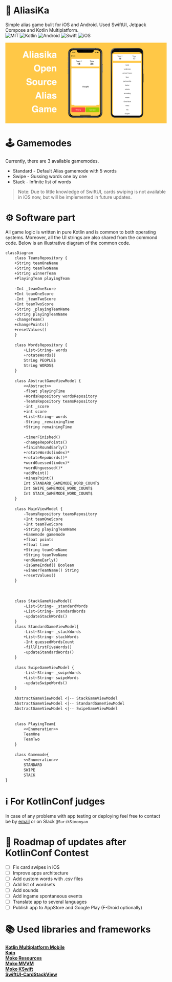 
# 📱 AliasiKa
Simple alias game bulit for iOS and Android. Used SwiftUI, Jetpack Compose and Kotlin Multiplatform. <br>
![MIT](https://img.shields.io/badge/license-MIT-red?style=for-the-badge)
![Kotlin](https://img.shields.io/badge/kotlin-%237F52FF.svg?style=for-the-badge&logo=kotlin&logoColor=white)
![Android](https://img.shields.io/badge/Android-3DDC84?style=for-the-badge&logo=android&logoColor=white)
![Swift](https://img.shields.io/badge/swift-F54A2A?style=for-the-badge&logo=swift&logoColor=white) 
![iOS](https://img.shields.io/badge/iOS-000000?style=for-the-badge&logo=ios&logoColor=white)
<br>

![](https://github.com/surik-simyan/AliasiKa/blob/main/media/banner.jpg)

# 🕹️ Gamemodes
Currently, there are 3 available gamemodes.
 - Standard - Default Alias gamemode with 5 words
 - Swipe - Gussing words one by one
 - Stack - Infinite list of words

> Note: Due to little knowledge of SwiftUI, cards swiping is not available in iOS now, but will be implemented in future updates.

# ⚙️ Software part
All game logic is written in pure Kotlin and is common to both operating systems. Moreover, all the UI strings are also shared from the commond code. Below is an illustrative diagram of the common code.
```mermaid
classDiagram
    class TeamsRepository {
    +String teamOneName
    +String teamTwoName
    +String winnerTeam
    +PlayingTeam playingTeam
    
    -Int _teamOneScore
    +Int teamOneScore
    -Int _teamTwoScore
    +Int teamTwoScore
    -String _playingTeamName
    +String playingTeamName
    -changeTeam()
    +changePoints()
    +resetValues()
    }

    class WordsRepository {
        +List~String~ words
        +rotateWords()
        String PEOPLE$
        String WORDS$
    }

    class AbstractGameViewModel {
        <<Abstract>>
        -float playingTime
        +WordsRepository wordsRepository
        -TeamsRepository teamsRepository
        -int _score
        +int score
        +List~String~ words
        -String _remainingTime
        +String remainingTime

        -timerFinished()
        -changeRepoPoints()
        +finishRoundEarly()
        +rotateWords(index)*
        +rotateRepoWords()*
        +wordGuessed(index)*
        +wordUnguessed()*
        +addPoint()
        +minusPoint()
        Int STANDARD_GAMEMODE_WORD_COUNT$
        Int SWIPE_GAMEMODE_WORD_COUNT$
        Int STACK_GAMEMODE_WORD_COUNT$
    }

    class MainViewModel {
        -TeamsRepository teamsRepository
        +Int teamOneScore
        +Int teamTwoScore
        +String playingTeamName
        +Gamemode gamemode
        +float points
        +float time
        +String teamOneName
        +String teamTwoName
        +endGameEarly()
        +isGameEnded() Boolean
        +winnerTeamName() String
        +resetValues()
    }
    


    class StackGameViewModel{
        -List~String~ _standardWords
        +List~String~ standardWords
        -updateStackWords()
    }
    class StandardGameViewModel{
        -List~String~ _stackWords
        +List~String~ stackWords
        -Int guessedWordsCount
        -fillFirstFiveWords()
        -updateStandardWords()
    }
    
    class SwipeGameViewModel {
        -List~String~ _swipeWords
        +List~String~ swipeWords
        -updateSwipeWords()
    }

    AbstractGameViewModel <|-- StackGameViewModel
    AbstractGameViewModel <|-- StandardGameViewModel
    AbstractGameViewModel <|-- SwipeGameViewModel
    

    class PlayingTeam{
        <<Enumeration>>
        TeamOne
        TeamTwo   
    }  

    class Gamemode{
        <<Enumeration>>
        STANDARD
        SWIPE
        STACK 
}
```
# ℹ️ For KotlinConf judges
In case of any problems with app testing or deploying feel free to contact be by [email](mailto:surik.simyan@gmail.com) or on Slack `@SurikSimonyan`

# 📝 Roadmap of updates after KotlinConf Contest
- [ ] Fix card swipes in iOS
- [ ] Improve apps architecture
- [ ] Add custom words with .csv files
- [ ] Add list of wordsets
- [ ] Add sounds
- [ ] Add ingame spontaneous events
- [ ] Translate app to several languages
- [ ] Publish app to AppStore and Google Play (F-Droid optionally)

# 📚 Used libraries and frameworks
**[Kotlin Multiplatform Mobile](https://kotlinlang.org/lp/mobile/)** <br>
**[Koin](https://github.com/InsertKoinIO/koin)** <br>
**[Moko Resources](https://github.com/icerockdev/moko-resources)** <br>
**[Moko MVVM](https://github.com/icerockdev/moko-mvvm)** <br>
**[Moko KSwift](https://github.com/icerockdev/moko-kswift)** <br>
**[SwiftUI-CardStackView](https://github.com/dadalar/SwiftUI-CardStackView)** <br>



